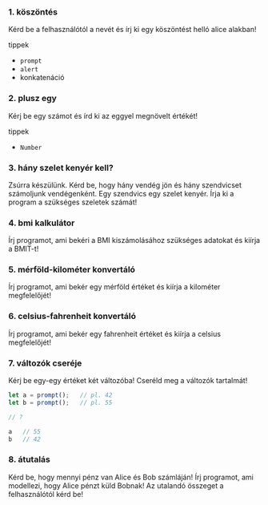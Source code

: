 ### 1. köszöntés

Kérd be a felhasználótól a nevét és írj ki egy köszöntést helló alice alakban!

tippek
- `prompt`
- `alert`
- konkatenáció

### 2. plusz egy

Kérj be egy számot és írd ki az eggyel megnövelt értékét!

tippek
- `Number`

### 3. hány szelet kenyér kell?

Zsúrra készülünk. Kérd be, hogy hány vendég jön és hány szendvicset számoljunk
vendégenként. Egy szendvics egy szelet kenyér. Írja ki a program a szükséges szeletek számát!

### 4. bmi kalkulátor

Írj programot, ami bekéri a BMI kiszámolásához szükséges adatokat és kiírja
a BMIT-t!

### 5. mérföld-kilométer konvertáló

Írj programot, ami bekér egy mérföld értéket és kiírja a kilométer megfelelőjét!

### 6. celsius-fahrenheit konvertáló

Írj programot, ami bekér egy fahrenheit értéket és kiírja a celsius megfelelőjét!

### 7. változók cseréje

Kérj be egy-egy értéket két változóba! Cseréld meg a változók tartalmát!
```js
let a = prompt();   // pl. 42
let b = prompt();   // pl. 55

// ?

a   // 55
b   // 42
```

### 8. átutalás

Kérd be, hogy mennyi pénz van Alice és Bob számláján! Írj programot, ami
modellezi, hogy Alice pénzt küld Bobnak! Az utalandó összeget a felhasználótól
kérd be!
